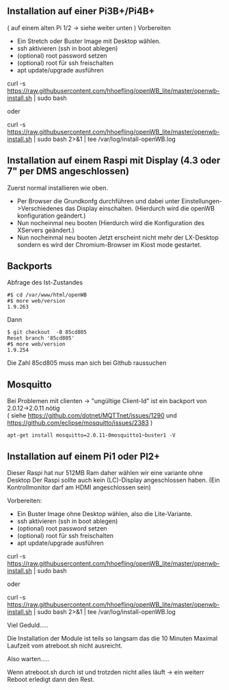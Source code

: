 
## Installation auf einer Pi3B+/Pi4B+ ##
 ( auf einem alten Pi 1/2 -> siehe weiter unten )
Vorbereiten
- Ein Stretch oder Buster Image mit Desktop wählen.
- ssh aktivieren (ssh in boot ablegen)
- (optional) root password setzen
- (optional) root für ssh freischalten
- apt update/upgrade ausführen

curl -s https://raw.githubusercontent.com/hhoefling/openWB_lite/master/openwb-install.sh | sudo bash

oder

curl -s https://raw.githubusercontent.com/hhoefling/openWB_lite/master/openwb-install.sh | sudo bash 2>&1 | tee /var/log/install-openWB.log

## Installation auf einem Raspi mit Display (4.3 oder 7" per DMS angeschlossen) ##

Zuerst normal installieren wie oben.
- Per Browser die Grundkonfg durchführen und dabei unter Einstellungen->Verschiedenes das Display einschalten. (Hierdurch wird die openWB konfiguration geändert.)
- Nun nocheinmal neu booten (Hierdurch wird die Konfiguration des XServers geändert.)
- Nun nocheinmal neu booten Jetzt erscheint nicht mehr der LX-Desktop sondern es wird der Chromium-Browser im Kiost mode gestartet.

## Backports ##

Abfrage des Ist-Zustandes
```
#$ cd /var/www/html/openWB
#$ more web/version
1.9.263
```
Dann
```
$ git checkout  -B 85cd805
Reset branch '85cd805'
#$ more web/version
1.9.254
```
Die Zahl 85cd805 muss man sich bei Github raussuchen


## Mosquitto ##

Bei Problemen mit clienten -> "ungültige Client-Id"
ist ein backport von 2.0.12->2.0.11 nötig<br>
( siehe https://github.com/dotnet/MQTTnet/issues/1290  und https://github.com/eclipse/mosquitto/issues/2383 )

```
apt-get install mosquitto=2.0.11-0mosquitto1~buster1 -V
```


## Installation auf einem Pi1 oder PI2+ ##

Dieser Raspi hat nur 512MB Ram daher wählen wir eine variante ohne Desktop 
Der Raspi sollte auch kein (LC)-Display angeschlossen haben. (Ein Kontrollmonitor darf am HDMI angeschlossen sein)

Vorbereiten:
- Ein Buster Image ohne Desktop wählen, also die Lite-Variante.
- ssh aktivieren (ssh in boot ablegen)
- (optional) root password setzen
- (optional) root für ssh freischalten
- apt update/upgrade ausführen
 

curl -s https://raw.githubusercontent.com/hhoefling/openWB_lite/master/openwb-install.sh | sudo bash

oder

curl -s https://raw.githubusercontent.com/hhoefling/openWB_lite/master/openwb-install.sh | sudo bash 2>&1 | tee /var/log/install-openWB.log

Viel Geduld.....

Die Installation der Module ist teils so langsam das die 10 Minuten Maximal Laufzeit vom atreboot.sh nicht ausreicht.

Also warten.....

Wenn atreboot.sh durch ist und trotzden nicht alles läuft ->  ein weiterr Reboot erledigt dann den Rest.



